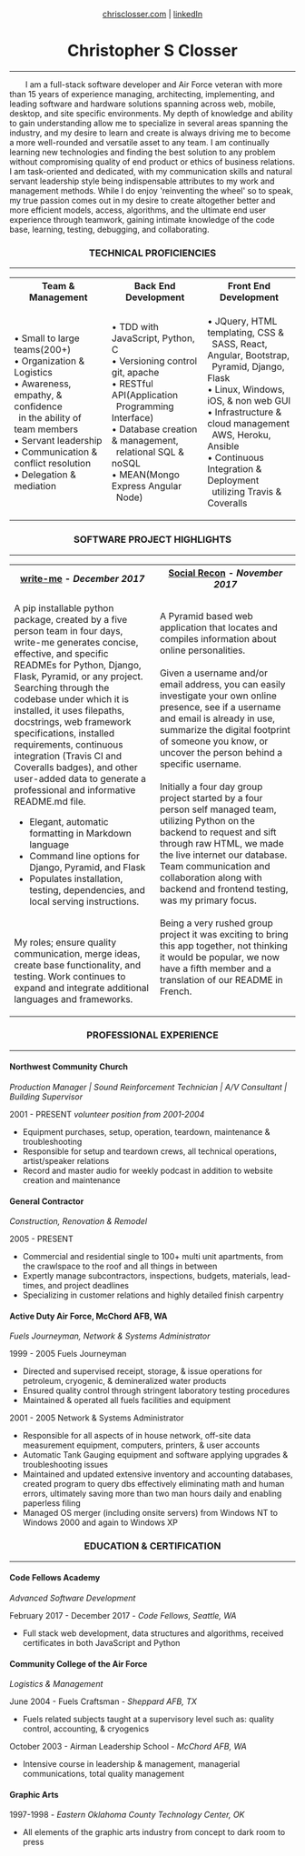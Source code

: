 <p align="center">
  <a href="https://chrisclosser.herokuapp.com">
    chrisclosser.com</a> |
  <a href="https://www.linkedin.com/in/christophersclosser">
    linkedIn</a>
</p>

<h1 align="center">Christopher S Closser</h1>
<hr>
<p>
  &emsp;&emsp;I am a full-stack software developer and Air Force veteran with more than 15 years of experience managing, architecting, implementing, and leading software and hardware solutions spanning across web, mobile, desktop, and site specific environments. My depth of knowledge and ability to gain understanding allow me to specialize in several areas spanning the industry, and my desire to learn and create is always driving me to become a more well-rounded and versatile asset to any team. I am continually learning new technologies and finding the best solution to any problem without compromising quality of end product or ethics of business relations. I am task-oriented and dedicated, with my communication skills and natural servant leadership style being indispensable attributes to my work and management methods. While I do enjoy 'reinventing the wheel' so to speak, my true passion comes out in my desire to create altogether better and more efficient  models, access, algorithms, and the ultimate end user experience through teamwork, gaining intimate knowledge of the code base, learning, testing, debugging, and collaborating.
</p>
<h3 align="center">
  TECHNICAL PROFICIENCIES
</h3>
<hr>

<table border="0">
  <tbody border="0">
    <tr border="0">
      <th align="center" width="305">Team & Management</th>
      <th align="center" width="295">Back End Development</th>
      <th align="center" width="320">Front End Development</th>
    </tr>
    <tr>
      <td align="left">
        <p align="left">
          • Small to large teams(200+)<br>
          • Organization & Logistics<br>
          • Awareness, empathy, & confidence<br>
            &ensp;in the ability of team members<br>
          • Servant leadership<br>
          • Communication & conflict resolution<br>
          • Delegation & mediation<br>
        </p>
      </td>
      <td align="left">
        <p>
          • TDD with JavaScript, Python, C<br>
          • Versioning control git, apache<br>
          • RESTful API(Application<br>
            &ensp;Programming Interface)<br>
          • Database creation & management,<br>
            &ensp;relational SQL & noSQL<br>
          • MEAN(Mongo Express Angular<br>
            &ensp;Node)<br>
        </p>
      </td>
      <td align="left">
        <p>
          • JQuery, HTML templating, CSS &<br>
            &ensp;SASS, React, Angular, Bootstrap,<br>
            &ensp;Pyramid,  Django, Flask<br>
          • Linux, Windows, iOS, & non web GUI<br>
          • Infrastructure & cloud management<br>
            &ensp;AWS, Heroku, Ansible<br>
          • Continuous Integration & Deployment<br>
            &ensp;utilizing Travis & Coveralls<br>
        </p>
      </td>
    </tr>
  </tbody>
</table>

<h3 align="center">
  SOFTWARE PROJECT HIGHLIGHTS
</h3>
<hr>

<table border="0">
  <tbody border="0">
    <tr border="0">
      <th align="center" width="400">
        <a href="http://write-me.readthedocs.io/en/latest/">
        write-me</a>
        - <em>December 2017<em></th>
      <th align="center" width="410"><a href="https://github.com/famavott/osint-scraper/blob/master/README.md">
      Social Recon</a>
      - <em>November 2017<em></th>
    </tr>
    <tr>
      <td align="left">
        <p>A pip installable python package, created by a five person team in four days, write-me generates concise, effective, and specific READMEs for Python, Django, Flask, Pyramid, or any project. Searching through the codebase under which it is installed, it uses filepaths, docstrings, web framework specifications, installed requirements, continuous integration (Travis CI and Coveralls badges), and other user-added data to generate a professional and informative README.md file.</p>
        <ul align="left">
          <li>Elegant, automatic formatting in Markdown language</li>
          <li>Command line options for Django, Pyramid, and  Flask</li>
          <li>Populates installation, testing, dependencies, and local serving instructions.</li>
        </ul><br>
        <p>My roles; ensure quality communication, merge ideas, create base functionality, and testing. Work continues to expand and integrate additional languages and frameworks.</p>
      </td>
      <td align="left">
        <p>A Pyramid based web application that locates and compiles information about online personalities.<br><br>
        Given a username and/or email address, you can easily investigate your own online presence, see if a username and email is already in use, summarize the digital footprint of someone you know, or uncover the person behind a specific username.<br><br>
        Initially a four day group project started by a four person self managed team, utilizing Python on the backend to request and sift through raw HTML, we made the live internet our database. Team communication and collaboration along with backend and frontend testing, was my primary focus.<br><br>
        Being a very rushed group project it was exciting to bring this app together, not thinking it would be popular, we now have a fifth member and a translation of our README in French.</p>
      </td>
    </tr>
  </tbody>
</table>

<h3 align="center">
  PROFESSIONAL EXPERIENCE
</h3>
<hr>

#### Northwest Community Church
*Production Manager | Sound Reinforcement Technician | A/V Consultant | Building Supervisor*

2001 - PRESENT *volunteer position from 2001-2004*

- Equipment purchases, setup, operation, teardown, maintenance & troubleshooting
- Responsible for setup and teardown crews, all technical operations, artist/speaker relations
- Record and master audio for weekly podcast in addition to website creation and maintenance

#### General Contractor
*Construction, Renovation & Remodel*

2005 - PRESENT

- Commercial and residential single to 100+ multi unit apartments, from the crawlspace to the roof and all things in between
- Expertly manage subcontractors, inspections, budgets, materials, lead-times, and project deadlines
- Specializing in customer relations and highly detailed finish carpentry

#### Active Duty Air Force, McChord AFB, WA
*Fuels Journeyman, Network & Systems Administrator*

1999 - 2005 Fuels Journeyman

- Directed and supervised receipt, storage, & issue operations for petroleum, cryogenic, & demineralized water products
- Ensured quality control through stringent laboratory testing procedures
- Maintained & operated all fuels facilities and equipment

2001 - 2005 Network & Systems Administrator

- Responsible for all aspects of in house network, off-site data measurement equipment, computers, printers, & user accounts
- Automatic Tank Gauging equipment and software applying upgrades & troubleshooting issues
- Maintained and updated extensive inventory and accounting databases, created program to query dbs effectively eliminating math and human errors, ultimately saving more than two man hours daily and enabling paperless filing
- Managed OS merger (including onsite servers) from Windows NT to Windows 2000 and again to Windows XP

<h3 align="center">
  EDUCATION & CERTIFICATION
</h3>
<hr>

#### Code Fellows Academy
*Advanced Software Development*

February 2017 - December 2017 - *Code Fellows, Seattle, WA*

- Full stack web development, data structures and algorithms, received certificates in both JavaScript and Python

#### Community College of the Air Force
*Logistics & Management*

June 2004 - Fuels Craftsman - *Sheppard AFB, TX*

- Fuels related subjects taught at a supervisory level such as: quality control, accounting, & cryogenics

October 2003 - Airman Leadership School - *McChord AFB, WA*

- Intensive course in leadership & management, managerial communications, total quality management

#### Graphic Arts
1997-1998 - *Eastern Oklahoma County Technology Center, OK*

- All elements of the graphic arts industry from concept to dark room to press
